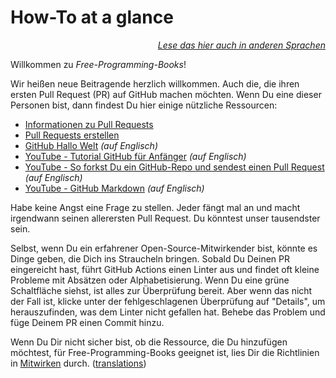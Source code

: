 # How-To at a glance

<div align="right" markdown="1">

*[Lese das hier auch in anderen Sprachen](../README.md#translations)*

</div>

Willkommen zu *Free-Programming-Books*!

Wir heißen neue Beitragende herzlich willkommen. Auch die, die ihren ersten Pull Request (PR) auf GitHub machen möchten. Wenn Du eine dieser Personen bist, dann findest Du hier einige nützliche Ressourcen:

* [Informationen zu Pull Requests](https://docs.github.com/de/free-pro-team@latest/github/collaborating-with-issues-and-pull-requests/about-pull-requests)
* [Pull Requests erstellen](https://docs.github.com/de/free-pro-team@latest/github/collaborating-with-issues-and-pull-requests/creating-a-pull-request)
* [GitHub Hallo Welt](https://docs.github.com/en/get-started/quickstart/hello-world) *(auf Englisch)*
* [YouTube - Tutorial GitHub für Anfänger](https://www.youtube.com/watch?v=0fKg7e37bQE) *(auf Englisch)*
* [YouTube - So forkst Du ein GitHub-Repo und sendest einen Pull Request](https://www.youtube.com/watch?v=G1I3HF4YWEw) *(auf Englisch)*
* [YouTube - GitHub Markdown](https://www.youtube.com/watch?v=HUBNt18RFbo) *(auf Englisch)*

Habe keine Angst eine Frage zu stellen. Jeder fängt mal an und macht irgendwann seinen allerersten Pull Request. Du könntest unser tausendster sein.

Selbst, wenn Du ein erfahrener Open-Source-Mitwirkender bist, könnte es Dinge geben, die Dich ins Straucheln bringen. Sobald Du Deinen PR eingereicht hast, führt GitHub Actions einen Linter aus und findet oft kleine Probleme mit Absätzen oder Alphabetisierung. Wenn Du eine grüne Schaltfläche siehst, ist alles zur Überprüfung bereit. Aber wenn das nicht der Fall ist, klicke unter der fehlgeschlagenen Überprüfung auf "Details", um herauszufinden, was dem Linter nicht gefallen hat. Behebe das Problem und füge Deinem PR einen Commit hinzu.

Wenn Du Dir nicht sicher bist, ob die Ressource, die Du hinzufügen möchtest, für Free-Programming-Books geeignet ist, lies Dir die Richtlinien in [Mitwirken](CONTRIBUTING-de.md) durch. ([translations](../README.md#translations))
